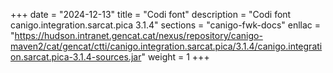+++
date        = "2024-12-13"
title       = "Codi font"
description = "Codi font canigo.integration.sarcat.pica 3.1.4"
sections    = "canigo-fwk-docs"
enllac		= "https://hudson.intranet.gencat.cat/nexus/repository/canigo-maven2/cat/gencat/ctti/canigo.integration.sarcat.pica/3.1.4/canigo.integration.sarcat.pica-3.1.4-sources.jar"
weight		= 1
+++
